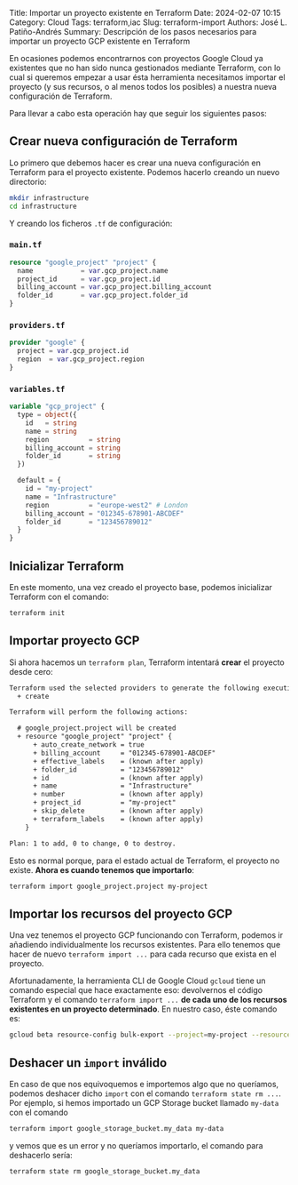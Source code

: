 Title: Importar un proyecto existente en Terraform
Date: 2024-02-07 10:15
Category: Cloud
Tags: terraform,iac
Slug: terraform-import
Authors: José L. Patiño-Andrés
Summary: Descripción de los pasos necesarios para importar un proyecto GCP existente en Terraform

En ocasiones podemos encontrarnos con proyectos Google Cloud ya existentes que no han sido nunca
gestionados mediante Terraform, con lo cual si queremos empezar a usar ésta herramienta necesitamos
importar el proyecto (y sus recursos, o al menos todos los posibles) a nuestra nueva configuración
de Terraform.

Para llevar a cabo esta operación hay que seguir los siguientes pasos:

## Crear nueva configuración de Terraform

Lo primero que debemos hacer es crear una nueva configuración en Terraform para el proyecto
existente. Podemos hacerlo creando un nuevo directorio:

```bash
mkdir infrastructure
cd infrastructure
```

Y creando los ficheros `.tf` de configuración:

### `main.tf`

```terraform
resource "google_project" "project" {
  name            = var.gcp_project.name
  project_id      = var.gcp_project.id
  billing_account = var.gcp_project.billing_account
  folder_id       = var.gcp_project.folder_id
}
```

### `providers.tf`

```terraform
provider "google" {
  project = var.gcp_project.id
  region  = var.gcp_project.region
}
```
### `variables.tf`

```terraform
variable "gcp_project" {
  type = object({
    id   = string
    name = string
    region          = string
    billing_account = string
    folder_id       = string
  })

  default = {
    id = "my-project"
    name = "Infrastructure"
    region          = "europe-west2" # London
    billing_account = "012345-678901-ABCDEF"
    folder_id       = "123456789012"
  }
}
```

## Inicializar Terraform

En este momento, una vez creado el proyecto base, podemos inicializar Terraform con el comando:

```bash
terraform init
```

## Importar proyecto GCP

Si ahora hacemos un `terraform plan`, Terraform intentará **crear** el proyecto desde cero:

```diff
Terraform used the selected providers to generate the following execution plan. Resource actions are indicated with the following symbols:
  + create

Terraform will perform the following actions:

  # google_project.project will be created
  + resource "google_project" "project" {
      + auto_create_network = true
      + billing_account     = "012345-678901-ABCDEF"
      + effective_labels    = (known after apply)
      + folder_id           = "123456789012"
      + id                  = (known after apply)
      + name                = "Infrastructure"
      + number              = (known after apply)
      + project_id          = "my-project"
      + skip_delete         = (known after apply)
      + terraform_labels    = (known after apply)
    }

Plan: 1 to add, 0 to change, 0 to destroy.
```

Esto es normal porque, para el estado actual de Terraform, el proyecto no existe. **Ahora es cuando
tenemos que importarlo**:

```bash
terraform import google_project.project my-project
```

## Importar los recursos del proyecto GCP

Una vez tenemos el proyecto GCP funcionando con Terraform, podemos ir añadiendo individualmente los
recursos existentes. Para ello tenemos que hacer de nuevo `terraform import ...` para cada recurso
que exista en el proyecto.

Afortunadamente, la herramienta CLI de Google Cloud `gcloud` tiene un comando especial que hace
exactamente eso: devolvernos el código Terraform y el comando `terraform import ...` **de cada uno
de los recursos existentes en un proyecto determinado**. En nuestro caso, éste comando es:

```bash
gcloud beta resource-config bulk-export --project=my-project --resource-format=terraform
```

## Deshacer un `import` inválido

En caso de que nos equivoquemos e importemos algo que no queríamos, podemos deshacer dicho `import`
con el comando `terraform state rm ...`. Por ejemplo, si hemos importado un GCP Storage bucket
llamado `my-data` con el comando

```bash
terraform import google_storage_bucket.my_data my-data
```

y vemos que es un error y no queríamos importarlo, el comando para deshacerlo sería:

```bash
terraform state rm google_storage_bucket.my_data
```
